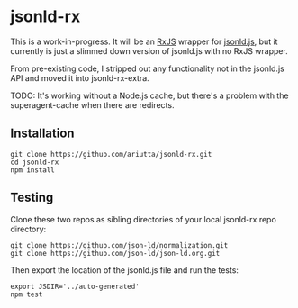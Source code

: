 # jsonld-rx

This is a work-in-progress. It will be an [RxJS](https://github.com/Reactive-Extensions/RxJS) wrapper for [jsonld.js](https://github.com/digitalbazaar/jsonld.js), but it currently is just a slimmed down version of jsonld.js with no RxJS wrapper.

From pre-existing code, I stripped out any functionality not in the jsonld.js API and moved it into jsonld-rx-extra.

TODO: It's working without a Node.js cache, but there's a problem with the superagent-cache when there are redirects.

## Installation

```
git clone https://github.com/ariutta/jsonld-rx.git
cd jsonld-rx
npm install
```

## Testing

Clone these two repos as sibling directories of your local jsonld-rx repo directory:

```
git clone https://github.com/json-ld/normalization.git
git clone https://github.com/json-ld/json-ld.org.git
```

Then export the location of the jsonld.js file and run the tests:

```
export JSDIR='../auto-generated'
npm test
```
